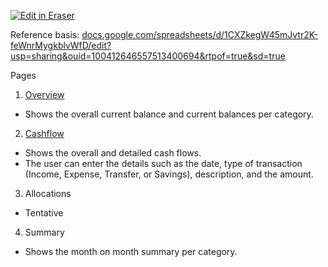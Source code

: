 <p><a target="_blank" href="https://app.eraser.io/workspace/croRb3mUFHaR6QwGWjhM" id="edit-in-eraser-github-link"><img alt="Edit in Eraser" src="https://firebasestorage.googleapis.com/v0/b/second-petal-295822.appspot.com/o/images%2Fgithub%2FOpen%20in%20Eraser.svg?alt=media&amp;token=968381c8-a7e7-472a-8ed6-4a6626da5501"></a></p>

Reference basis: [﻿docs.google.com/spreadsheets/d/1CXZkegW45mJvtr2K-feWnrMygkblvWfD/edit?usp=sharing&ouid=100412646557513400694&rtpof=true&sd=true](https://docs.google.com/spreadsheets/d/1CXZkegW45mJvtr2K-feWnrMygkblvWfD/edit?usp=sharing&ouid=100412646557513400694&rtpof=true&sd=true) 

Pages

1. [﻿Overview](https://app.eraser.io/workspace/croRb3mUFHaR6QwGWjhM?elements=l5YrZBvh1GjOKJV-A5zzrg)
- Shows the overall current balance and current balances per category.
2. [﻿Cashflow](https://app.eraser.io/workspace/croRb3mUFHaR6QwGWjhM?elements=eAioh7IvW-KkL4r34pw4Kw)
- Shows the overall and detailed cash flows.
- The user can enter the details such as the date, type of transaction (Income, Expense, Transfer, or Savings), description, and the amount.
3. Allocations
- Tentative
4. Summary
- Shows the month on month summary per category.



<!--- Eraser file: https://app.eraser.io/workspace/croRb3mUFHaR6QwGWjhM --->